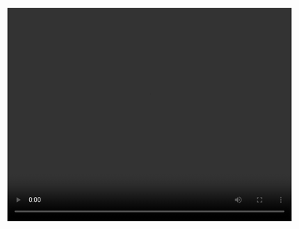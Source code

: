 


<video src="hhttps://user-images.githubusercontent.com/75498380/233506669-e70fae00-0fca-486d-846e-8f2441c68e71.mp4" width="640" height="480" controls></video>




